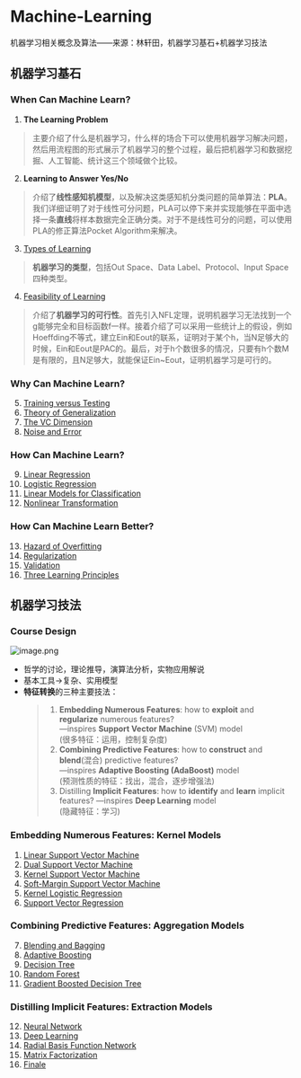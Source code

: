 # Machine-Learning
机器学习相关概念及算法——来源：林轩田，机器学习基石+机器学习技法
## 机器学习基石
### When Can Machine Learn?
1. **The Learning Problem**
  >主要介绍了什么是机器学习，什么样的场合下可以使用机器学习解决问题，然后用流程图的形式展示了机器学习的整个过程，最后把机器学习和数据挖掘、人工智能、统计这三个领域做个比较。
2. **Learning to Answer Yes/No**
  >介绍了**线性感知机模型**，以及解决这类感知机分类问题的简单算法：**PLA**。我们详细证明了对于线性可分问题，PLA可以停下来并实现能够在平面中选择一条**直线**将样本数据完全正确分类。对于不是线性可分的问题，可以使用PLA的修正算法Pocket Algorithm来解决。
3. [Types of Learning](https://github.com/LXxxxxxj/Machine-Learning/wiki/Lecture3%E2%80%94%E2%80%94Types-of-Learning)
  >**机器学习的类型**，包括Out Space、Data Label、Protocol、Input Space四种类型。
4. [Feasibility of Learning](https://github.com/LXxxxxxj/Machine-Learning/wiki/Lecture4%E2%80%94%E2%80%94Feasibility-of-Learning)
  >介绍了**机器学习的可行性**。首先引入NFL定理，说明机器学习无法找到一个g能够完全和目标函数f一样。接着介绍了可以采用一些统计上的假设，例如Hoeffding不等式，建立Ein和Eout的联系，证明对于某个h，当N足够大的时候，Ein和Eout是PAC的。最后，对于h个数很多的情况，只要有h个数M是有限的，且N足够大，就能保证Ein~Eout，证明机器学习是可行的。
### Why Can Machine Learn?
5. [Training versus Testing](https://github.com/LXxxxxxj/Machine-Learning/wiki/Lecture5%E2%80%94%E2%80%94Training-versus-Testing)
6. [Theory of Generalization](https://github.com/LXxxxxxj/Machine-Learning/wiki/Lecture6%E2%80%94%E2%80%94Theory-of-Generalization)
7. [The VC Dimension](https://github.com/LXxxxxxj/Machine-Learning/wiki/Lecture7%E2%80%94%E2%80%94The-VC-Dimension)
8. [Noise and Error](https://github.com/LXxxxxxj/Machine-Learning/wiki/Lecture8%E2%80%94%E2%80%94Noise-and-Error)
### How Can Machine Learn?
9. [Linear Regression](https://github.com/LXxxxxxj/Machine-Learning/wiki/Lecture9%E2%80%94%E2%80%94-Linear-Regression)
10. [Logistic Regression](https://github.com/LXxxxxxj/Machine-Learning/wiki/Lecture10%E2%80%94%E2%80%94Logistic-Regression)
11. [Linear Models for Classification](https://github.com/LXxxxxxj/Machine-Learning/wiki/Lecture11%E2%80%94%E2%80%94Linear-Models-for-Classification)
12. [Nonlinear Transformation](https://github.com/LXxxxxxj/Machine-Learning/wiki/Lecture12%E2%80%94%E2%80%94Nonlinear-Transformation%EF%BC%88%E9%9D%9E%E7%BA%BF%E6%80%A7%E5%8F%98%E6%8D%A2%EF%BC%89)
### How Can Machine Learn Better?
13. [Hazard of Overfitting](https://github.com/LXxxxxxj/Machine-Learning/wiki/Lecture13%E2%80%94%E2%80%94Hazard-of-Overfitting)
14. [Regularization](https://github.com/LXxxxxxj/Machine-Learning/wiki/Lecture14%E2%80%94%E2%80%94Regularization)
15. [Validation](https://github.com/LXxxxxxj/Machine-Learning/wiki/Lecture15%E2%80%94%E2%80%94Validation)
16. [Three Learning Principles](https://github.com/LXxxxxxj/Machine-Learning/wiki/Lecture16%E2%80%94%E2%80%94Three-Learning-Principles)
## 机器学习技法
### Course Design
![image.png](https://upload-images.jianshu.io/upload_images/10860788-82be7f8fb9614e79.png?imageMogr2/auto-orient/strip%7CimageView2/2/w/1240)
* 哲学的讨论，理论推导，演算法分析，实物应用解说
* 基本工具->复杂、实用模型
* **特征转换**的三种主要技法：
  > 1. **Embedding Numerous Features**: how to **exploit** and **regularize** numerous features?
     <br>—inspires **Support Vector Machine** (SVM) model
   <br>(很多特征：运用，控制复杂度)
  > 1. **Combining Predictive Features**: how to **construct** and **blend**(混合) predictive features?
<br>—inspires **Adaptive Boosting (AdaBoost)** model
  > <br>(预测性质的特征：找出，混合，逐步增强法)
  > 1. Distilling **Implicit Features**: how to **identify** and **learn** implicit features?
  > —inspires **Deep Learning** model
  > <br>(隐藏特征：学习)
### Embedding Numerous Features: Kernel Models
1. [Linear Support Vector Machine](https://github.com/LXxxxxxj/Machine-Learning/wiki/Lecture-1:-Linear-Support-Vector-Machine)
2. [Dual Support Vector Machine](https://github.com/LXxxxxxj/Machine-Learning/wiki/Lecture-2:-Dual-Support-Vector-Machine)
3. [Kernel Support Vector Machine](https://github.com/LXxxxxxj/Machine-Learning/wiki/Lecture3:-Kernel-Support-Vector-Machine)
4. [Soft-Margin Support Vector Machine](https://github.com/LXxxxxxj/Machine-Learning/wiki/Lecture-4:-Soft-Margin-Support-Vector-Machine)
5. [Kernel Logistic Regression](https://github.com/LXxxxxxj/Machine-Learning/wiki/Lecture-5:-Kernel-Logistic-Regression)
6. [Support Vector Regression](https://github.com/LXxxxxxj/Machine-Learning/wiki/Lecture-6:-Support-Vector-Regression)
### Combining Predictive Features: Aggregation Models
7. [Blending and Bagging](https://github.com/LXxxxxxj/Machine-Learning/wiki/Lecture-7:-Blending-and-Bagging)
8. [Adaptive Boosting](https://github.com/LXxxxxxj/Machine-Learning/wiki/Lecture-8:-Adaptive-Boosting)
9. [Decision Tree](https://github.com/LXxxxxxj/Machine-Learning/wiki/Lecture-9:-Decision-Tree)
10. [Random Forest](https://github.com/LXxxxxxj/Machine-Learning/wiki/Lecture-10:-Random-Forest)
11. [Gradient Boosted Decision Tree](https://github.com/LXxxxxxj/Machine-Learning/wiki/Lecture-11:-Gradient-Boosted-Decision-Tree)
### Distilling Implicit Features: Extraction Models
12. [Neural Network](https://github.com/LXxxxxxj/Machine-Learning/wiki/Lecture-12:-Neural-Network)
13. [Deep Learning](https://github.com/LXxxxxxj/Machine-Learning/wiki/Lecture-13:-Deep-Learning)
14. [Radial Basis Function Network](https://github.com/LXxxxxxj/Machine-Learning/wiki/Lecture-14:-Radial-Basis-Function-Network)
15. [Matrix Factorization](https://github.com/LXxxxxxj/Machine-Learning/wiki/Lecture-15:-Matrix-Factorization)
16. [Finale](https://github.com/LXxxxxxj/Machine-Learning/wiki/Lecture-16:-Finale)
